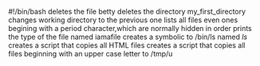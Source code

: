 #!/bin/bash
deletes the file betty
deletes the directory my_first_directory
changes working directory to the previous one
lists all files even ones begining with a period character,which are normally hidden in order
prints the type of the file named iamafile
creates a symbolic to /bin/ls named _ls_
creates a script that copies all HTML files
creates a script that copies all files beginning with an upper case letter to /tmp/u
